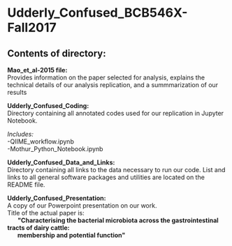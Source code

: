 # Udderly_Confused_BCB546X-Fall2017

## Contents of directory:

**Mao_et_al-2015 file:**  
Provides information on the paper selected for analysis, explains the technical details of our analysis replication, and a summmarization of our results
  
**Udderly_Confused_Coding:**  
Directory containing all annotated codes used for our replication in Jupyter Notebook.  

*Includes:*  
-QIIME_workflow.ipynb  
-Mothur_Python_Notebook.ipynb
  
**Udderly_Confused_Data_and_Links:**  
Directory containing all links to the data necessary to run our code. List and links to all general software packages and utilities are located on the README file.
  
**Udderly_Confused_Presentation:**  
A copy of our Powerpoint presentation on our work.  
Title of the actual paper is:  
&nbsp;&nbsp; &nbsp;&nbsp;&nbsp;**"Characterising the bacterial microbiota across the gastrointestinal tracts of dairy cattle:  
&nbsp;&nbsp; &nbsp;&nbsp;&nbsp; membership and potential function"**
